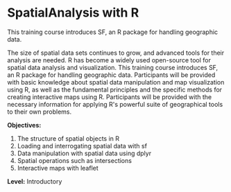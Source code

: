 # SpatialAnalysis with R
 This training course introduces SF, an R package for handling geographic data.

The size of spatial data sets continues to grow, and advanced tools for their analysis are needed. R has become a widely used open-source tool for spatial data analysis and visualization. This training course introduces SF, an R package for handling geographic data. Participants will be provided with basic knowledge about spatial data manipulation and map visualization using R, as well as the fundamental principles and the specific methods for creating interactive maps using R. Participants will be provided with the necessary information for applying R's powerful suite of geographical tools to their own problems.

**Objectives:**

1.  The structure of spatial objects in R
2.  Loading and interrogating spatial data with sf
3.  Data manipulation with spatial data using dplyr
4.  Spatial operations such as intersections
5.  Interactive maps with leaflet


**Level:** Introductory
